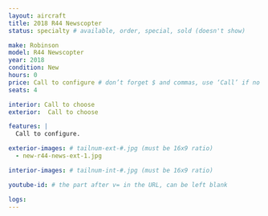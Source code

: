 ```yaml
---
layout: aircraft
title: 2018 R44 Newscopter
status: specialty # available, order, special, sold (doesn't show)

make: Robinson
model: R44 Newscopter
year: 2018
condition: New
hours: 0
price: Call to configure # don’t forget $ and commas, use ‘Call’ if no price listed
seats: 4

interior: Call to choose
exterior:  Call to choose

features: |
  Call to configure.

exterior-images: # tailnum-ext-#.jpg (must be 16x9 ratio)
  - new-r44-news-ext-1.jpg

interior-images: # tailnum-int-#.jpg (must be 16x9 ratio)

youtube-id: # the part after v= in the URL, can be left blank

logs:
---
```

